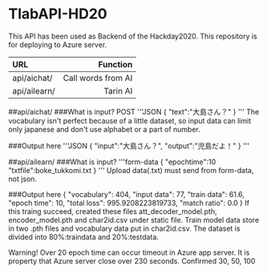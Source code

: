# TlabAPI-HD20
This API has been used  as Backend of the Hackday2020. This repository is for deploying to Azure server.

| URL          | Function           |
|:-------------|-------------------:|
| api/aichat/  | Call words from AI |
| api/ailearn/ | Tarin AI           |

##api/aichat/
###What is input? 
POST
'''JSON
{
  "text":"大島さん？"
}
'''
The vocabulary isn't perfect because of a little dataset, 
so input data can limit only japanese and don't use alphabet or a part of number.

###Output here
'''JSON
{
  "input":"大島さん？",
  "output":"児島だよ！"
}
'''

##api/ailearn/
###What is input?
'''form-data
{
  "epochtime":10
  "txtfile":boke_tukkomi.txt
}
'''
Upload data(.txt) must send from form-data, not json.

###Output here
{
    "vocabulary": 404,
    "input data": 77,
    "train data": 61.6,
    "epoch time": 10,
    "total loss": 995.9208223819733,
    "match ratio": 0.0
}
If this traing succeed, created these files att_decoder_model.pth, encoder_model.pth and char2id.csv under static file.
Train model data store in two .pth files and vocabulary data put in char2id.csv.
The dataset is divided into 80%:traindata and 20%:testdata.  

Warning!
Over 20 epoch time can occur timeout in Azure app server.
It is property that Azure server close over 230 seconds. 
Confirmed 30, 50, 100
